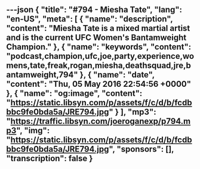 ---json
{
  "title": "#794 - Miesha Tate",
  "lang": "en-US",
  "meta": [
    {
      "name": "description",
      "content": "Miesha Tate is a mixed martial artist and is the current UFC Women's Bantamweight Champion."
    },
    {
      "name": "keywords",
      "content": "podcast,champion,ufc,joe,party,experience,womens,tate,freak,rogan,miesha,deathsquad,jre,bantamweight,794"
    },
    {
      "name": "date",
      "content": "Thu, 05 May 2016 22:54:56 +0000"
    },
    {
      "name": "og:image",
      "content": "https://static.libsyn.com/p/assets/f/c/d/b/fcdbbbc9fe0bda5a/JRE794.jpg"
    }
  ],
  "mp3": "https://traffic.libsyn.com/joeroganexp/p794.mp3",
  "img": "https://static.libsyn.com/p/assets/f/c/d/b/fcdbbbc9fe0bda5a/JRE794.jpg",
  "sponsors": [],
  "transcription": false
}
---
<episode-header />

<timemark seconds="0" />

<transcribe-call-to-action />

<episode-footer />